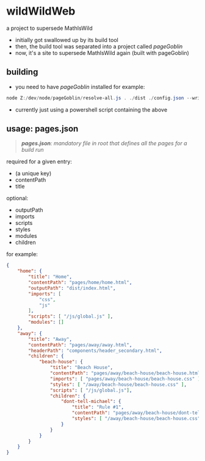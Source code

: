 # wildWildWeb
a project to supersede MathIsWild
- initially got swallowed up by its build tool
- then, the build tool was separated into a project called *pageGoblin*
- now, it's a site to supersede MathIsWild again (built with pageGoblin)

## building
- you need to have *pageGoblin* installed
for example:
```powershell
node Z:/dev/node/pageGoblin/resolve-all.js . ./dist ./config.json --write --clean
```
- currently just using a powershell script containing the above

## usage: pages.json
> *<strong>pages.json</strong>: mandatory file in root that defines all the pages for a build run*

required for a given entry:
- (a unique key)
- contentPath
- title

optional:
- outputPath
- imports
- scripts
- styles
- modules
- children


for example:
``` json
{
    "home": {
        "title": "Home",
        "contentPath": "pages/home/home.html",
        "outputPath": "dist/index.html",
        "imports": [
            "css",
            "js"
        ],
        "scripts": [ "/js/global.js" ],
        "modules": []
    },
    "away": {
        "title": "Away",
        "contentPath": "pages/away/away.html",
        "headerPath": "components/header_secondary.html",
        "children": {
            "beach-house": {
                "title": "Beach House",
                "contentPath": "pages/away/beach-house/beach-house.html",
                "imports": [ "pages/away/beach-house/beach-house.css" ],
                "styles": [ "/away/beach-house/beach-house.css" ],
                "scripts": [ "/js/global.js"],
                "children": {
                    "dont-tell-michael": {
                        "title": "Rule #1",
                        "contentPath": "pages/away/beach-house/dont-tell-michael/dont-tell-michael.html",
                        "styles": [ "/away/beach-house/beach-house.css" ],
                    }
                }
            }
        }
    }
}
```


